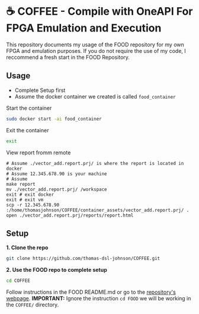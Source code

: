# ☕ COFFEE - Compile with OneAPI For FPGA Emulation and Execution

This repository documents my usage of the FOOD repository for my own FPGA and emulation purposes. If you do not require the use of my code, I reccommend a fresh start in the FOOD Repository.

## Usage
* Complete Setup first
* Assume the docker container we created is called `food_container`

Start the container
```bash
sudo docker start -ai food_container
```

Exit the container
```bash
exit
```

View report fromm remote
```
# Assume ./vector_add.report.prj/ is where the report is located in docker
# Assume 12.345.678.90 is your machine
# Assume 
make report
mv ./vector_add.report.prj/ /workspace
exit # exit docker
exit # exit vm
scp -r 12.345.678.90 :/home/thomasjohnson/COFFEE/container_assets/vector_add.report.prj/ .
open ./vector_add.report.prj/reports/report.html
```

## Setup

**1. Clone the repo**
```bash
git clone https://github.com/thomas-dsl-johnson/COFFEE.git
```

**2. Use the FOOD repo to complete setup**
```bash
cd COFFEE
```
Follow instructions in the FOOD README.md or go to the [repository's webpage](https://github.com/thomas-dsl-johnson/FOOD#). 
**IMPORTANT:** Ignore the instruction `cd FOOD` we will be working in the `COFFEE/` directory.
